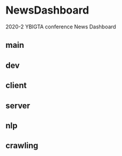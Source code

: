 # NewsDashboard
2020-2 YBIGTA conference News Dashboard

## main

## dev

## client

## server

## nlp

## crawling
